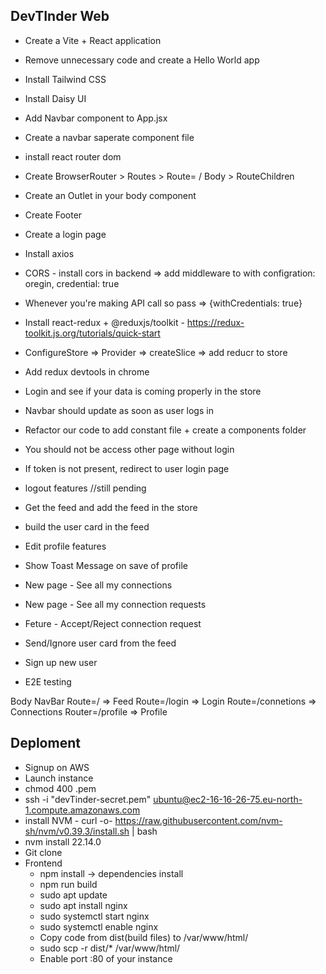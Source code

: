 ## DevTInder Web

- Create a Vite + React application
- Remove unnecessary code and create a Hello World app
- Install Tailwind CSS
- Install Daisy UI
- Add Navbar component to App.jsx

- Create a navbar saperate component file
- install react router dom
- Create BrowserRouter > Routes > Route= / Body > RouteChildren
- Create an Outlet in your body component
- Create Footer

- Create a login page
- Install axios
- CORS - install cors in backend => add middleware to with configration: oregin, credential: true
- Whenever you're making API call so pass => {withCredentials: true}

- Install react-redux + @reduxjs/toolkit - https://redux-toolkit.js.org/tutorials/quick-start
- ConfigureStore => Provider => createSlice => add reducr to store
- Add redux devtools in chrome
- Login and see if your data is coming properly in the store
- Navbar should update as soon as user logs in
- Refactor our code to add constant file + create a components folder

- You should not be access other page without login
- If token is not present, redirect to user login page
- logout features //still pending
- Get the feed and add the feed in the store
- build the user card in the feed
- Edit profile features

- Show Toast Message on save of profile
- New page - See all my connections
- New page - See all my connection requests
- Feture - Accept/Reject connection request

- Send/Ignore user card from the feed
- Sign up new user
- E2E testing

Body NavBar Route=/ => Feed Route=/login => Login Route=/connetions => Connections Router=/profile => Profile

## Deploment

- Signup on AWS
- Launch instance
- chmod 400 <secret>.pem
- ssh -i "devTinder-secret.pem" ubuntu@ec2-16-16-26-75.eu-north-1.compute.amazonaws.com
- install NVM - curl -o- https://raw.githubusercontent.com/nvm-sh/nvm/v0.39.3/install.sh | bash
- nvm install 22.14.0
- Git clone
- Frontend
  - npm install -> dependencies install
  - npm run build
  - sudo apt update
  - sudo apt install nginx
  - sudo systemctl start nginx
  - sudo systemctl enable nginx
  - Copy code from dist(build files) to /var/www/html/
  - sudo scp -r dist/\* /var/www/html/
  - Enable port :80 of your instance

